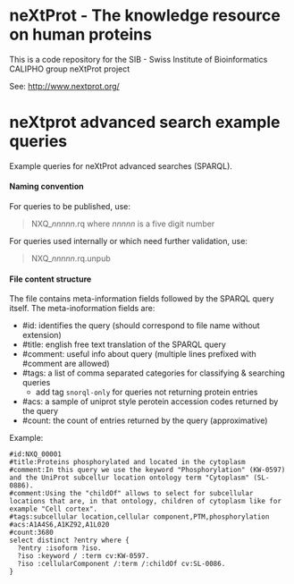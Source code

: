 # neXtProt - The knowledge resource on human proteins

This is a code repository for the SIB - Swiss Institute of Bioinformatics CALIPHO group neXtProt project

See: http://www.nextprot.org/

# neXtprot advanced search example queries

Example queries for neXtProt advanced searches (SPARQL).

#### Naming convention
For queries to be published, use: 
> NXQ_*nnnnn*.rq 
> where *nnnnn* is a five digit number 

For queries used internally or which need further validation, use:
> NXQ_*nnnnn*.rq.unpub 

#### File content structure
The file contains meta-information fields followed by the SPARQL query itself.
The meta-inoformation fields are:
- #id: identifies the query (should correspond to file name without extension)
- #title: english free text translation of the SPARQL query 
- #comment: useful info about query (multiple lines prefixed with #comment are allowed)
- #tags: a list of comma separated categories for classifying & searching queries
  - add tag `snorql-only` for queries not returning protein entries
- #acs: a sample of uniprot style perotein accession codes returned by the query
- #count: the count of entries returned by the query (approximative)


Example:
```
#id:NXQ_00001
#title:Proteins phosphorylated and located in the cytoplasm
#comment:In this query we use the keyword "Phosphorylation" (KW-0597) and the UniProt subcellur location ontology term "Cytoplasm" (SL-0886).
#comment:Using the "childOf" allows to select for subcellular locations that are, in that ontology, children of cytoplasm like for example "Cell cortex".
#tags:subcellular location,cellular component,PTM,phosphorylation
#acs:A1A4S6,A1KZ92,A1L020
#count:3680
select distinct ?entry where {
  ?entry :isoform ?iso.
  ?iso :keyword / :term cv:KW-0597.
  ?iso :cellularComponent /:term /:childOf cv:SL-0086.
}
```



